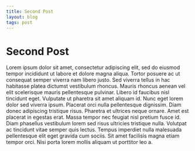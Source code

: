 ```yaml
---
title: Second Post
layout: blog
tags: post
---
```


# Second Post

Lorem ipsum dolor sit amet, consectetur adipiscing elit, sed do eiusmod tempor incididunt ut labore et dolore magna aliqua. Tortor posuere ac ut consequat semper viverra nam libero justo. Sed viverra tellus in hac habitasse platea dictumst vestibulum rhoncus. Mauris rhoncus aenean vel elit scelerisque mauris pellentesque pulvinar. Libero id faucibus nisl tincidunt eget. Vulputate ut pharetra sit amet aliquam id. Nunc eget lorem dolor sed viverra ipsum. Placerat orci nulla pellentesque dignissim. Diam donec adipiscing tristique risus. Pharetra et ultrices neque ornare. Amet est placerat in egestas erat. Massa tempor nec feugiat nisl pretium fusce id. Diam phasellus vestibulum lorem sed risus ultricies tristique nulla. Volutpat ac tincidunt vitae semper quis lectus. Tempus imperdiet nulla malesuada pellentesque elit eget gravida cum sociis. Sit amet facilisis magna etiam tempor orci. Nisi porta lorem mollis aliquam ut porttitor leo a.

